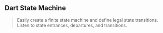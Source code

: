 Dart State Machine
------------------

> Easily create a finite state machine and define legal state transitions. Listen to state entrances, departures, and transitions.
